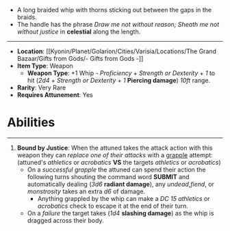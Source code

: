- A long braided whip with thorns sticking out between the gaps in the braids.
- The handle has the phrase *Draw me not without reason; Sheath me not without justice* in **celestial** along the length.
 
---
- **Location**: [[Kyonin/Planet/Golarion/Cities/Varisia/Locations/The Grand Bazaar/Gifts from Gods/- Gifts from Gods -]]
- **Item Type**: Weapon 
	- **Weapon Type**: +1 Whip - *Proficiency* + *Strength or Dexterity* + *1* to hit (*2d4* + *Strength or Dexterity* + *1*  **Piercing damage**) *10ft* range.
- **Rarity**: Very Rare
- **Requires Attunement**: Yes

# Abilities
---
1. **Bound by Justice**: When the attuned takes the attack action with this weapon they can *replace one of their attacks* with a [grapple](https://roll20.net/compendium/dnd5e/Conditions#toc_5) attempt: (attuned's *athletics* or *acrobatics* **VS** the targets *athletics* or *acrobatics*) 
	- On a *successful grapple* the attuned can spend their action the following turns shouting the command word **SUBMIT** and automatically dealing (*3d6* **radiant damage**), any *undead*,*fiend*, or *monstrosity* takes an extra *d6* of damage.
		- Anything grappled by the whip can make a *DC 15 athletics* or *acrobatics* check to escape it at the end of their turn.
	- On a *failure* the target takes (*1d4* **slashing damage**) as the whip is dragged across their body.